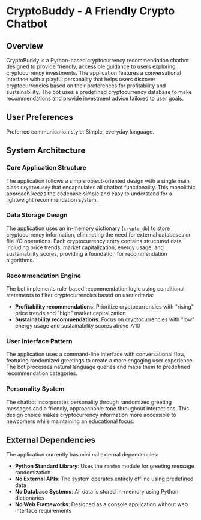 # CryptoBuddy - A Friendly Crypto Chatbot

## Overview

CryptoBuddy is a Python-based cryptocurrency recommendation chatbot designed to provide friendly, accessible guidance to users exploring cryptocurrency investments. The application features a conversational interface with a playful personality that helps users discover cryptocurrencies based on their preferences for profitability and sustainability. The bot uses a predefined cryptocurrency database to make recommendations and provide investment advice tailored to user goals.

## User Preferences

Preferred communication style: Simple, everyday language.

## System Architecture

### Core Application Structure
The application follows a simple object-oriented design with a single main class `CryptoBuddy` that encapsulates all chatbot functionality. This monolithic approach keeps the codebase simple and easy to understand for a lightweight recommendation system.

### Data Storage Design
The application uses an in-memory dictionary (`crypto_db`) to store cryptocurrency information, eliminating the need for external databases or file I/O operations. Each cryptocurrency entry contains structured data including price trends, market capitalization, energy usage, and sustainability scores, providing a foundation for recommendation algorithms.

### Recommendation Engine
The bot implements rule-based recommendation logic using conditional statements to filter cryptocurrencies based on user criteria:
- **Profitability recommendations**: Prioritize cryptocurrencies with "rising" price trends and "high" market capitalization
- **Sustainability recommendations**: Focus on cryptocurrencies with "low" energy usage and sustainability scores above 7/10

### User Interface Pattern
The application uses a command-line interface with conversational flow, featuring randomized greetings to create a more engaging user experience. The bot processes natural language queries and maps them to predefined recommendation categories.

### Personality System
The chatbot incorporates personality through randomized greeting messages and a friendly, approachable tone throughout interactions. This design choice makes cryptocurrency information more accessible to newcomers while maintaining an educational focus.

## External Dependencies

The application currently has minimal external dependencies:
- **Python Standard Library**: Uses the `random` module for greeting message randomization
- **No External APIs**: The system operates entirely offline using predefined data
- **No Database Systems**: All data is stored in-memory using Python dictionaries
- **No Web Frameworks**: Designed as a console application without web interface requirements